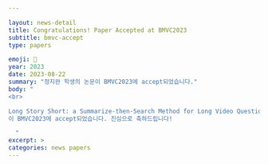 ```yaml
---

layout: news-detail
title: Congratulations! Paper Accepted at BMVC2023
subtitle: bmvc-accept
type: papers

emoji: 🎉
year: 2023
date: 2023-08-22
summary: "정지완 학생의 논문이 BMVC2023에 accept되었습니다."
body: "
<br>

Long Story Short: a Summarize-then-Search Method for Long Video Question Answering
이 BMVC2023에 accept되었습니다. 진심으로 축하드립니다!

  "
excerpt: >
categories: news papers
---
```

